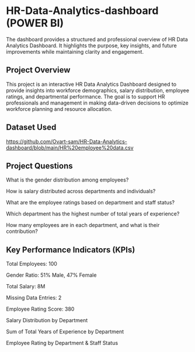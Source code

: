 # HR-Data-Analytics-dashboard (POWER BI)
The dashboard provides a structured and professional overview of HR Data Analytics Dashboard. It highlights the purpose, key insights, and future improvements while maintaining clarity and engagement.

## Project Overview
This project is an interactive HR Data Analytics Dashboard designed to provide insights into workforce demographics, salary distribution, employee ratings, and departmental performance. The goal is to support HR professionals and management in making data-driven decisions to optimize workforce planning and resource allocation.

## Dataset Used
https://github.com/Ovart-sam/HR-Data-Analytics-dashboard/blob/main/HR%20employee%20data.csv

## Project Questions

What is the gender distribution among employees?

How is salary distributed across departments and individuals?

What are the employee ratings based on department and staff status?

Which department has the highest number of total years of experience?

How many employees are in each department, and what is their contribution?

## Key Performance Indicators (KPIs)

Total Employees: 100

Gender Ratio: 51% Male, 47% Female

Total Salary: 8M

Missing Data Entries: 2

Employee Rating Score: 380

Salary Distribution by Department

Sum of Total Years of Experience by Department

Employee Rating by Department & Staff Status
